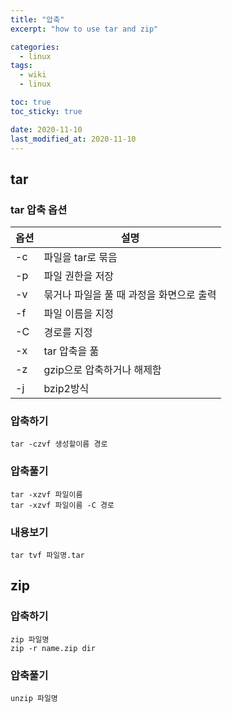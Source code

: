 ```yaml
---
title: "압축"
excerpt: "how to use tar and zip"

categories:
  - linux
tags:
  - wiki
  - linux

toc: true
toc_sticky: true

date: 2020-11-10
last_modified_at: 2020-11-10
---
```

## tar

### tar 압축 옵션
| 옵션      | 설명                                    |
| -------- | ----------------------------------------|
| -c       | 파일을 tar로 묶음                        |
| -p       | 파일 권한을 저장                         |
| -v       | 묶거나 파일을 풀 때 과정을 화면으로 출력    |
| -f       | 파일 이름을 지정                         |
| -C       | 경로를 지정                              |
| -x       | tar 압축을 풂                            |
| -z       | gzip으로 압축하거나 해제함               |
|   -j     | bzip2방식                              |


### 압축하기
```
tar -czvf 생성할이름 경로
```

### 압축풀기
```
tar -xzvf 파일이름
tar -xzvf 파일이름 -C 경로
```

### 내용보기
```
tar tvf 파일명.tar
```


## zip
### 압축하기
```
zip 파일명
zip -r name.zip dir
```

### 압축풀기
```
unzip 파일명
```
